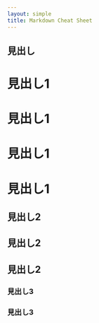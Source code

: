 ```yaml
---
layout: simple
title: Markdown Cheat Sheet
---
```


## 見出し

見出し1
=======

# 見出し1

<h1>見出し1</h1>

# 見出し1

見出し2
-------

## 見出し2

<h2>見出し2</h2>

### 見出し3

<h3>見出し3</h3>
